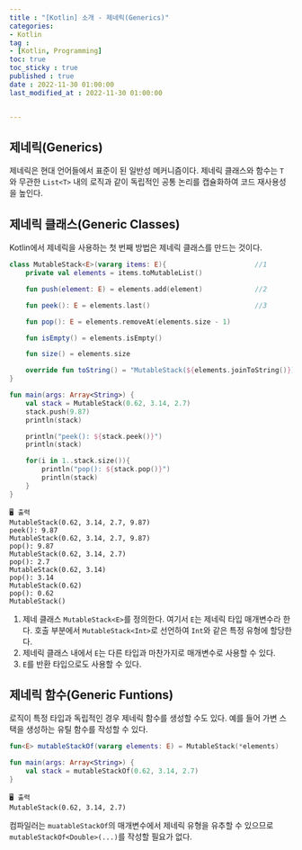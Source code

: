 ```yaml
---
title : "[Kotlin] 소개 - 제네릭(Generics)"
categories:
- Kotlin
tag :
- [Kotlin, Programming]
toc: true
toc_sticky : true
published : true
date : 2022-11-30 01:00:00
last_modified_at : 2022-11-30 01:00:00


---
```


## 제네릭(Generics)

제네릭은 현대 언어들에서 표준이 된 일반성 메커니즘이다. 제네릭 클래스와 함수는 `T` 와 무관한 `List<T>` 내의 로직과 같이 독립적인 공통 논리를 캡슐화하여 코드 재사용성을 높인다.

## 제네릭 클래스(Generic Classes)

Kotlin에서 제네릭을 사용하는 첫 번째 방법은 제네릭 클래스를 만드는 것이다.

```kotlin
class MutableStack<E>(vararg items: E){                      //1
    private val elements = items.toMutableList()

    fun push(element: E) = elements.add(element)             //2

    fun peek(): E = elements.last()                          //3

    fun pop(): E = elements.removeAt(elements.size - 1)

    fun isEmpty() = elements.isEmpty()

    fun size() = elements.size

    override fun toString() = "MutableStack(${elements.joinToString()})"
}

fun main(args: Array<String>) {
    val stack = MutableStack(0.62, 3.14, 2.7)
    stack.push(9.87)
    println(stack)

    println("peek(): ${stack.peek()}")
    println(stack)

    for(i in 1..stack.size()){
        println("pop(): ${stack.pop()}")
        println(stack)
    }
}
```

```
🖥️ 출력
MutableStack(0.62, 3.14, 2.7, 9.87)
peek(): 9.87
MutableStack(0.62, 3.14, 2.7, 9.87)
pop(): 9.87
MutableStack(0.62, 3.14, 2.7)
pop(): 2.7
MutableStack(0.62, 3.14)
pop(): 3.14
MutableStack(0.62)
pop(): 0.62
MutableStack()
```

1. 제네 클래스 `MutableStack<E>`를 정의한다. 여기서 `E`는 제네릭 타입 매개변수라 한다. 호출 부분에서 `MutableStack<Int>`로 선언하여 `Int`와 같은 특정 유형에 할당한다.
2. 제네릭 클래스 내에서 `E`는 다른 타입과 마찬가지로 매개변수로 사용할 수 있다.
3. `E`를 반환 타입으로도 사용할 수 있다.



## 제네릭 함수(Generic Funtions)

로직이 특정 타입과 독립적인 경우 제네릭 함수를 생성할 수도 있다. 예를 들어 가변 스택을 생성하는 유틸 함수를 작성할 수 있다.

```kotlin
fun<E> mutableStackOf(vararg elements: E) = MutableStack(*elements)

fun main(args: Array<String>) {
    val stack = mutableStackOf(0.62, 3.14, 2.7)
}
```

```
🖥️ 출력
MutableStack(0.62, 3.14, 2.7)
```

컴파일러는 `muatableStackOf`의 매개변수에서 제네릭 유형을 유추할 수 있으므로 `mutableStackOf<Double>(...)`를 작성할 필요가 없다.
